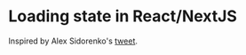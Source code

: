 # Loading state in React/NextJS

Inspired by Alex Sidorenko's [tweet](https://twitter.com/i/status/1690004526323888128).
